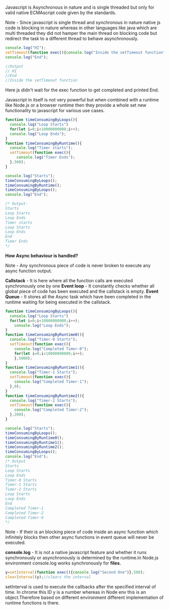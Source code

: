 Javascript is Asynchronous in nature and is single threaded but only for valid native ECMAscript code given by the standards.

Note - Since javascript is single thread and synchronous in nature native js code is blocking in nature whereas in other languages like java which are multi threaded they did not hamper the main thread on blocking code but redirect the task to a different thread to behave asynchronously.
```js
console.log("HI");
setTimeout(function exec(){console.log("Inside the setTimeout function")},5000);
console.log("End");

//Output
// HI
//End
//Inside the setTimeout function
```
Here js didn't  wait for the exec function to get completed and printed End.

Javascript in itself is not very powerful but when combined with a runtime like Node.js or  a browser runtime then they provide a whole set new functionality to javascript for various use cases.

```js
function timeConsumingByLoops(){
  console.log("Loop Starts")
  for(let i=0;i<10000000000;i++);
  console.log("Loop Ends");
}
function timeConsumingByRuntime(){
  console.log("Timer starts");
  setTimeout(function exec(){
     console.log("Timer Ends");
  },500);
}

console.log("Starts");
timeConsumingByLoops();
timeConsumingByRuntime();
timeConsumingByLoops();
console.log("End");

/* Output- 
Starts
Loop Starts
Loop Ends
Timer starts
Loop Starts
Loop Ends
End
Timer Ends
*/
```

**How Async behaviour is handled?**

Note - Any synchronous piece of code is never broken to execute any async function output.

**Callstack** - It is here where all the function calls are executed synchronously one by one
**Event loop** - It constantly checks whether all global piece of code has been executed and the callstack is empty.
**Event Queue** - It stores all the Async task which have been completed in the runtime waiting for being executed in the callstack.
```js
function timeConsumingByLoops(){
  console.log("Loop Starts")
  for(let i=0;i<10000000000;i++);
    console.log("Loop Ends");
}
function timeConsumingByRuntime0(){
  console.log("Timer-0 Starts");
  setTimeout(function exec(){
    console.log("Completed Timer-0");
    for(let i=0;i<10000000000;i++);
    },5000);
}
function timeConsumingByRuntime1(){
  console.log("Timer-1 Starts");
  setTimeout(function exec(){
    console.log("Completed Timer-1");
  },0);
}
function timeConsumingByRuntime2(){
  console.log("Timer-2 Starts");
  setTimeout(function exec(){
    console.log("Completed Timer-2");
  },200);
}

console.log("Starts");
timeConsumingByLoops();
timeConsumingByRuntime0();
timeConsumingByRuntime1();
timeConsumingByRuntime2();
timeConsumingByLoops();
console.log("End");
/* Output 
Starts
Loop Starts
Loop Ends
Timer-0 Starts
Timer-1 Starts
Timer-2 Starts
Loop Starts
Loop Ends
End
Completed Timer-1
Completed Timer-2
Completed Timer-0
*/
```
Note - If their is an blocking piece of code inside an async function which infinitely blocks then other async functions in event queue will never be executed.

**console.log** - It is not a native javascript feature and whether it runs synchronously or asynchronously is determined by the runtime.In Node.js environment console.log works synchronously for **files.**

```js 
y=setInterval(function exec(){console.log("Second One")},500);
clearInterval(y);//clears the interval
```

setInterval is used to execute the callbacks after the specified interval of time. In chrome this ID y is a number whereas in Node env this is an object.Therefore based on different environment different implementation of runtime functions is there.